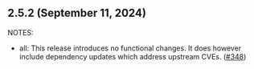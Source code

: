 ## 2.5.2 (September 11, 2024)

NOTES:

* all: This release introduces no functional changes. It does however include dependency updates which address upstream CVEs. ([#348](https://github.com/hashicorp/terraform-provider-local/issues/348))

